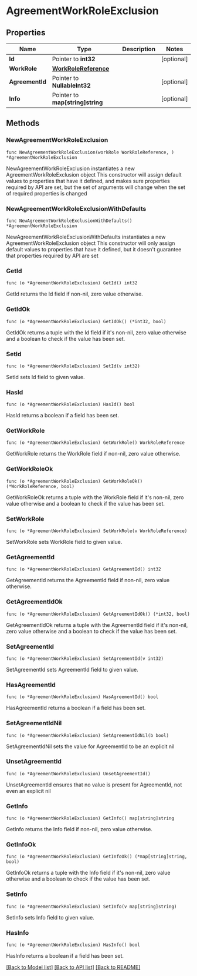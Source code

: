 # AgreementWorkRoleExclusion

## Properties

Name | Type | Description | Notes
------------ | ------------- | ------------- | -------------
**Id** | Pointer to **int32** |  | [optional] 
**WorkRole** | [**WorkRoleReference**](WorkRoleReference.md) |  | 
**AgreementId** | Pointer to **NullableInt32** |  | [optional] 
**Info** | Pointer to **map[string]string** |  | [optional] 

## Methods

### NewAgreementWorkRoleExclusion

`func NewAgreementWorkRoleExclusion(workRole WorkRoleReference, ) *AgreementWorkRoleExclusion`

NewAgreementWorkRoleExclusion instantiates a new AgreementWorkRoleExclusion object
This constructor will assign default values to properties that have it defined,
and makes sure properties required by API are set, but the set of arguments
will change when the set of required properties is changed

### NewAgreementWorkRoleExclusionWithDefaults

`func NewAgreementWorkRoleExclusionWithDefaults() *AgreementWorkRoleExclusion`

NewAgreementWorkRoleExclusionWithDefaults instantiates a new AgreementWorkRoleExclusion object
This constructor will only assign default values to properties that have it defined,
but it doesn't guarantee that properties required by API are set

### GetId

`func (o *AgreementWorkRoleExclusion) GetId() int32`

GetId returns the Id field if non-nil, zero value otherwise.

### GetIdOk

`func (o *AgreementWorkRoleExclusion) GetIdOk() (*int32, bool)`

GetIdOk returns a tuple with the Id field if it's non-nil, zero value otherwise
and a boolean to check if the value has been set.

### SetId

`func (o *AgreementWorkRoleExclusion) SetId(v int32)`

SetId sets Id field to given value.

### HasId

`func (o *AgreementWorkRoleExclusion) HasId() bool`

HasId returns a boolean if a field has been set.

### GetWorkRole

`func (o *AgreementWorkRoleExclusion) GetWorkRole() WorkRoleReference`

GetWorkRole returns the WorkRole field if non-nil, zero value otherwise.

### GetWorkRoleOk

`func (o *AgreementWorkRoleExclusion) GetWorkRoleOk() (*WorkRoleReference, bool)`

GetWorkRoleOk returns a tuple with the WorkRole field if it's non-nil, zero value otherwise
and a boolean to check if the value has been set.

### SetWorkRole

`func (o *AgreementWorkRoleExclusion) SetWorkRole(v WorkRoleReference)`

SetWorkRole sets WorkRole field to given value.


### GetAgreementId

`func (o *AgreementWorkRoleExclusion) GetAgreementId() int32`

GetAgreementId returns the AgreementId field if non-nil, zero value otherwise.

### GetAgreementIdOk

`func (o *AgreementWorkRoleExclusion) GetAgreementIdOk() (*int32, bool)`

GetAgreementIdOk returns a tuple with the AgreementId field if it's non-nil, zero value otherwise
and a boolean to check if the value has been set.

### SetAgreementId

`func (o *AgreementWorkRoleExclusion) SetAgreementId(v int32)`

SetAgreementId sets AgreementId field to given value.

### HasAgreementId

`func (o *AgreementWorkRoleExclusion) HasAgreementId() bool`

HasAgreementId returns a boolean if a field has been set.

### SetAgreementIdNil

`func (o *AgreementWorkRoleExclusion) SetAgreementIdNil(b bool)`

 SetAgreementIdNil sets the value for AgreementId to be an explicit nil

### UnsetAgreementId
`func (o *AgreementWorkRoleExclusion) UnsetAgreementId()`

UnsetAgreementId ensures that no value is present for AgreementId, not even an explicit nil
### GetInfo

`func (o *AgreementWorkRoleExclusion) GetInfo() map[string]string`

GetInfo returns the Info field if non-nil, zero value otherwise.

### GetInfoOk

`func (o *AgreementWorkRoleExclusion) GetInfoOk() (*map[string]string, bool)`

GetInfoOk returns a tuple with the Info field if it's non-nil, zero value otherwise
and a boolean to check if the value has been set.

### SetInfo

`func (o *AgreementWorkRoleExclusion) SetInfo(v map[string]string)`

SetInfo sets Info field to given value.

### HasInfo

`func (o *AgreementWorkRoleExclusion) HasInfo() bool`

HasInfo returns a boolean if a field has been set.


[[Back to Model list]](../README.md#documentation-for-models) [[Back to API list]](../README.md#documentation-for-api-endpoints) [[Back to README]](../README.md)


